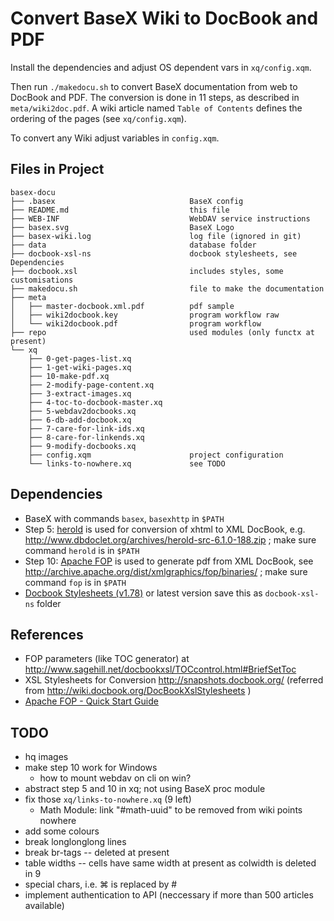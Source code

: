 Convert BaseX Wiki to DocBook and PDF
=====================================

Install the dependencies and adjust OS dependent vars in `xq/config.xqm`.

Then run `./makedocu.sh` to convert BaseX documentation from web to DocBook and PDF. The conversion is done in 11 steps, as described in `meta/wiki2doc.pdf`. A wiki article named `Table of Contents` defines the ordering of the pages (see `xq/config.xqm`).

To convert any Wiki adjust variables in `config.xqm`.

Files in Project
----------------

    basex-docu
    ├── .basex                              BaseX config
    ├── README.md                           this file
    ├── WEB-INF                             WebDAV service instructions
    ├── basex.svg                           BaseX Logo
    ├── basex-wiki.log                      log file (ignored in git)
    ├── data                                database folder
    ├── docbook-xsl-ns                      docbook stylesheets, see Dependencies
    ├── docbook.xsl                         includes styles, some customisations
    ├── makedocu.sh                         file to make the documentation
    ├── meta
    │   ├── master-docbook.xml.pdf          pdf sample
    │   ├── wiki2docbook.key                program workflow raw
    │   └── wiki2docbook.pdf                program workflow
    ├── repo                                used modules (only functx at present)
    └── xq
        ├── 0-get-pages-list.xq
        ├── 1-get-wiki-pages.xq
        ├── 10-make-pdf.xq
        ├── 2-modify-page-content.xq
        ├── 3-extract-images.xq
        ├── 4-toc-to-docbook-master.xq
        ├── 5-webdav2docbooks.xq
        ├── 6-db-add-docbook.xq
        ├── 7-care-for-link-ids.xq
        ├── 8-care-for-linkends.xq
        ├── 9-modify-docbooks.xq
        ├── config.xqm                      project configuration
        └── links-to-nowhere.xq             see TODO


Dependencies
------------

* BaseX with commands `basex`, `basexhttp` in `$PATH`
* Step 5: [herold](http://www.dbdoclet.org/) is used for conversion of xhtml to XML DocBook,
	e.g. http://www.dbdoclet.org/archives/herold-src-6.1.0-188.zip ;
	make sure command `herold` is in `$PATH`
* Step 10: [Apache FOP](http://xmlgraphics.apache.org/fop/) is used to generate pdf from XML DocBook,
	see http://archive.apache.org/dist/xmlgraphics/fop/binaries/ ;
	make sure command `fop` is in `$PATH`
* [Docbook Stylesheets (v1.78)](http://sourceforge.net/projects/docbook/files/docbook-xsl-ns/1.78.1/) or latest version
	save this as `docbook-xsl-ns` folder


References
----------

* FOP parameters (like TOC generator) at http://www.sagehill.net/docbookxsl/TOCcontrol.html#BriefSetToc
* XSL Stylesheets for Conversion
    http://snapshots.docbook.org/ (referred from http://wiki.docbook.org/DocBookXslStylesheets )
* [Apache FOP - Quick Start Guide](http://xmlgraphics.apache.org/fop/quickstartguide.html)


TODO
----

- hq images
- make step 10 work for Windows
	- how to mount webdav on cli on win?
- abstract step 5 and 10 in xq; not using BaseX proc module
- fix those `xq/links-to-nowhere.xq` (9 left)
	- Math Module: link "#math-uuid" to be removed from wiki points nowhere
- add some colours
- break longlonglong lines 
- break br-tags -- deleted at present
- table widths -- cells have same width at present as colwidth is deleted in 9
- special chars, i.e. ⌘ is replaced by #
- implement authentication to API (neccessary if more than 500 articles available)

